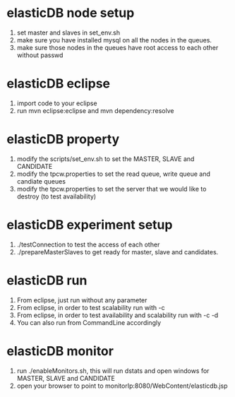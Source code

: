 # elasticDB node setup
1. set master and slaves in set_env.sh
2. make sure you have installed mysql on all the nodes in the queues. 
3. make sure those nodes in the queues have root access to each other without passwd

# elasticDB eclipse
1. import code to your eclipse
2. run mvn eclipse:eclipse and mvn dependency:resolve

# elasticDB property
1. modify the scripts/set_env.sh to set the MASTER, SLAVE and CANDIDATE
2. modify the tpcw.properties to set the read queue, write queue and candiate queues
3. modify the tpcw.properties to set the server that we would like to destroy (to test availability)

# elasticDB experiment setup
1. ./testConnection to test the access of each other
2. ./prepareMasterSlaves to get ready for master, slave and candidates.

# elasticDB run
1. From eclipse, just run without any parameter
2. From eclipse, in order to test scalability run with -c 
3. From eclipse, in order to test availability and scalability run with -c -d
4. You can also run from CommandLine accordingly

# elasticDB monitor
1. run ./enableMonitors.sh, this will run dstats and open windows for MASTER, SLAVE and CANDIDATE
2. open your browser to point to monitorIp:8080/WebContent/elasticdb.jsp
